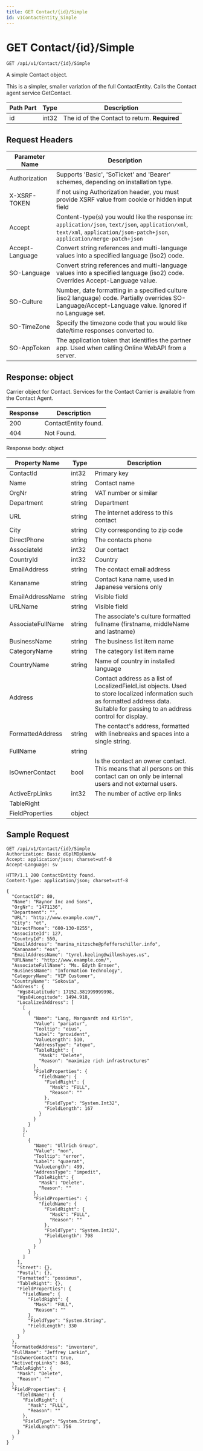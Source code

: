 ```yaml
---
title: GET Contact/{id}/Simple
id: v1ContactEntity_Simple
---
```


# GET Contact/{id}/Simple

```http
GET /api/v1/Contact/{id}/Simple
```

A simple Contact object.

This is a simpler, smaller variation of the full ContactEntity. Calls the Contact agent service GetContact.




| Path Part | Type | Description |
|-----------|------|-------------|
| id | int32 | The id of the Contact to return. **Required** |



## Request Headers

| Parameter Name | Description |
|----------------|-------------|
| Authorization  | Supports 'Basic', 'SoTicket' and 'Bearer' schemes, depending on installation type. |
| X-XSRF-TOKEN   | If not using Authorization header, you must provide XSRF value from cookie or hidden input field |
| Accept         | Content-type(s) you would like the response in: `application/json`, `text/json`, `application/xml`, `text/xml`, `application/json-patch+json`, `application/merge-patch+json` |
| Accept-Language | Convert string references and multi-language values into a specified language (iso2) code. |
| SO-Language | Convert string references and multi-language values into a specified language (iso2) code. Overrides Accept-Language value. |
| SO-Culture | Number, date formatting in a specified culture (iso2 language) code. Partially overrides SO-Language/Accept-Language value. Ignored if no Language set. |
| SO-TimeZone | Specify the timezone code that you would like date/time responses converted to. |
| SO-AppToken | The application token that identifies the partner app. Used when calling Online WebAPI from a server. |


## Response: object

Carrier object for Contact.
Services for the Contact Carrier is available from the <see cref="T:SuperOffice.CRM.Services.IContactAgent">Contact Agent</see>.

| Response | Description |
|----------------|-------------|
| 200 | ContactEntity found. |
| 404 | Not Found. |

Response body: object

| Property Name | Type |  Description |
|----------------|------|--------------|
| ContactId | int32 | Primary key |
| Name | string | Contact name |
| OrgNr | string | VAT number or similar |
| Department | string | Department |
| URL | string | The internet address to this contact |
| City | string | City corresponding to zip code |
| DirectPhone | string | The contacts phone |
| AssociateId | int32 | Our contact |
| CountryId | int32 | Country |
| EmailAddress | string | The contact email address |
| Kananame | string | Contact kana name, used in Japanese versions only |
| EmailAddressName | string | Visible field |
| URLName | string | Visible field |
| AssociateFullName | string | The associate's culture formatted fullname (firstname, middleName and lastname) |
| BusinessName | string | The business list item name |
| CategoryName | string | The category list item name |
| CountryName | string | Name of country in installed language |
| Address |  | Contact address as  a list of LocalizedFieldList objects. Used to store localized information such as formatted address data. Suitable for passing to an address control for display. |
| FormattedAddress | string | The contact's address, formatted with linebreaks and spaces into a single string. |
| FullName | string |  |
| IsOwnerContact | bool | Is the contact an owner contact.  This means that all persons on this contact can on only be internal users and not external users. |
| ActiveErpLinks | int32 | The number of active erp links |
| TableRight |  |  |
| FieldProperties | object |  |

## Sample Request

```http!
GET /api/v1/Contact/{id}/Simple
Authorization: Basic dGplMDpUamUw
Accept: application/json; charset=utf-8
Accept-Language: sv
```

```http_
HTTP/1.1 200 ContactEntity found.
Content-Type: application/json; charset=utf-8

{
  "ContactId": 80,
  "Name": "Raynor Inc and Sons",
  "OrgNr": "1471136",
  "Department": "",
  "URL": "http://www.example.com/",
  "City": "et",
  "DirectPhone": "600-130-0255",
  "AssociateId": 127,
  "CountryId": 550,
  "EmailAddress": "marina_nitzsche@pfefferschiller.info",
  "Kananame": "eos",
  "EmailAddressName": "tyrel.keeling@willmshayes.us",
  "URLName": "http://www.example.com/",
  "AssociateFullName": "Ms. Edyth Ernser",
  "BusinessName": "Information Technology",
  "CategoryName": "VIP Customer",
  "CountryName": "Sokovia",
  "Address": {
    "Wgs84Latitude": 17152.381999999998,
    "Wgs84Longitude": 1494.918,
    "LocalizedAddress": [
      [
        {
          "Name": "Lang, Marquardt and Kirlin",
          "Value": "pariatur",
          "Tooltip": "eius",
          "Label": "provident",
          "ValueLength": 510,
          "AddressType": "atque",
          "TableRight": {
            "Mask": "Delete",
            "Reason": "maximize rich infrastructures"
          },
          "FieldProperties": {
            "fieldName": {
              "FieldRight": {
                "Mask": "FULL",
                "Reason": ""
              },
              "FieldType": "System.Int32",
              "FieldLength": 167
            }
          }
        }
      ],
      [
        {
          "Name": "Ullrich Group",
          "Value": "non",
          "Tooltip": "error",
          "Label": "quaerat",
          "ValueLength": 499,
          "AddressType": "impedit",
          "TableRight": {
            "Mask": "Delete",
            "Reason": ""
          },
          "FieldProperties": {
            "fieldName": {
              "FieldRight": {
                "Mask": "FULL",
                "Reason": ""
              },
              "FieldType": "System.Int32",
              "FieldLength": 798
            }
          }
        }
      ]
    ],
    "Street": {},
    "Postal": {},
    "Formatted": "possimus",
    "TableRight": {},
    "FieldProperties": {
      "fieldName": {
        "FieldRight": {
          "Mask": "FULL",
          "Reason": ""
        },
        "FieldType": "System.String",
        "FieldLength": 330
      }
    }
  },
  "FormattedAddress": "inventore",
  "FullName": "Jeffrey Larkin",
  "IsOwnerContact": true,
  "ActiveErpLinks": 849,
  "TableRight": {
    "Mask": "Delete",
    "Reason": ""
  },
  "FieldProperties": {
    "fieldName": {
      "FieldRight": {
        "Mask": "FULL",
        "Reason": ""
      },
      "FieldType": "System.String",
      "FieldLength": 756
    }
  }
}
```